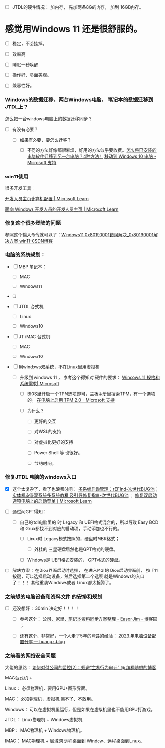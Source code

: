 - [ ] JTDL的硬件情况： 加内存， 先加两条8G的内存， 加到 16GB内存。

# 感觉用Windows 11  还是很舒服的。

- [ ] 稳定，不会挂掉。

- [ ] 效率高

- [ ] 睡眠一秒唤醒 

- [ ] 操作好、界面美观。

- [ ] 兼容性好。

### Windows的数据迁移，两台Windows电脑， 笔记本的数据迁移到 JTDL上？

怎么把一台windows电脑上的数据迁移同步？

- [ ] 有没有必要？
  
  - [ ] 如果有必要，要怎么迁移？
    
    - [ ] 不同的方法好像都很麻烦，好用的方法似乎要收费。[怎么将已安装的电脑软件迁移到另一台电脑？4种方法！](https://www.disktool.cn/content-center/transfer-installed-program-to-another-pc-windows-10-666.html)    [移动到 Windows 10 电脑 - Microsoft 支持](https://support.microsoft.com/zh-cn/windows/%E7%A7%BB%E5%8A%A8%E5%88%B0-windows-10-%E7%94%B5%E8%84%91-294fb3cb-7f2d-fd5a-5683-76aa499c8459)  

### win11使用

很多开发工具：

[开发人员主页计算机配置 | Microsoft Learn](https://learn.microsoft.com/zh-cn/windows/dev-home/setup)

[面向 Windows 开发人员的开发人员主页 | Microsoft Learn](https://learn.microsoft.com/zh-cn/windows/dev-home/#dev-home-dashboard-widgets)

### 修复这个很多登陆的问题

参照这个输入命令就可以了：[Windows11 0x80190001错误解决_0x80190001解决方案 win11-CSDN博客](https://blog.csdn.net/qq_36393978/article/details/124248158)

### 电脑的系统规划：

- [ ] MBP 笔记本： 
  
  - [ ] MAC
  
  - [ ] Windows11

- [ ] 

- [ ] JTDL 台式机
  
  - [ ] Linux
  
  - [ ] Windows10

- [ ] JT iMAC  台式机
  
  - [ ] MAC
  
  - [ ] Windows10

- [ ] 用windows双系统，不在Linux里用虚拟机
  
  - [ ] 升级到 windows 11 ， 参考这个得知对 硬件的要求：   [Windows 11 规格和系统需求| Microsoft](https://www.microsoft.com/zh-tw/windows/windows-11-specifications)
    
    - [ ] BIOS里开启一个TPM选项即可，主板手册里搜索TPM，有一个选项的。 [在电脑上启用 TPM 2.0 - Microsoft 支持](https://support.microsoft.com/zh-cn/windows/%E5%9C%A8%E7%94%B5%E8%84%91%E4%B8%8A%E5%90%AF%E7%94%A8-tpm-2-0-1fd5a332-360d-4f46-a1e7-ae6b0c90645c)
    
    - [ ] 为什么？
      
      - [ ] 更好的交互
      
      - [ ] 对WSL的支持
      
      - [ ] 对虚拟化更好的支持
      
      - [ ] Power Shell 等 也很好。
      
      - [ ] 节约时间。

### 修复JTDL 电脑的windows入口

- [x] 这个太复杂了，看了也浪费时间： [多系统启动管理：rEFInd-次世代BUG池](https://neucrack.com/p/63)；  [实体机安装双系统多系统教程 及引导修复指南-次世代BUG池](https://neucrack.com/p/330)  ；  [修复双启动选项电脑上的启动菜单 | Microsoft Learn](https://learn.microsoft.com/zh-cn/windows-hardware/manufacture/desktop/repair-the-boot-menu-on-a-dual-boot-pc?view=windows-11)

- [ ] 通过问GPT得知： 
  
  - [ ] 自己的jtdl电脑里的 时 Legacy 和 UEFI格式混合的，所以导致 Easy BCD 和 Grub都找不到对应的启动项，手动添加也不行的。
    
    - [ ] Linux时 Legacy模式按照的，硬盘时MBR格式；
      
      - [ ] 外挂的 三星硬盘居然也是GPT格式的硬盘。
    
    - [ ] Windows是 UEFI格式安装的， GPT格式的硬盘。

- [ ] 解决方案： 在Bios界面启动时选择， 在进入MSI的 Bios启动界面前，  按 F11按键，可以选择启动设备，然后选择第二个选项 就是Windows的入口了！！！   其他重装Windows或者 Linux都太折腾了。

### 之前想的电脑设备和资料文件 的安排和规划

- [ ] 还没想好： 30min 决定好！！！！
  
  - [ ] 参考这个： [公司、家里、笔记本资料同步方案整理 - EasonJim - 博客园](https://www.cnblogs.com/EasonJim/p/7802662.html)   ；  
  
  - [ ] 还有这个，非常好，一个人走了5年的弯路的经验： [2023 年电脑设备配置分享 — huangz.blog](https://huangz.blog/2023/working-set-up.html)

### 之前看的网络安全问题

大佬的思路： [如何对付公司的监控\[2\]：规避“主机行为审计” @ 编程随想的博客](https://program-think.blogspot.com/2013/05/howto-anti-it-audit-2.html)









MAC台式机 +  





Linux： 必须物理机，要用GPU+图形界面。

MAC： 必须物理机，虚拟机 黑不了、不敢用。



Windows： 可以在虚拟机里运行，但是如果在虚拟机里也不能用GPU打游戏。



JTDL： Linux物理机 + Windows虚拟机

MBP： MAC物理机 +  Windows物理机。

IMAC： MAC物理机 +  局域网 远程桌面到 Window、远程桌面到Linux。

